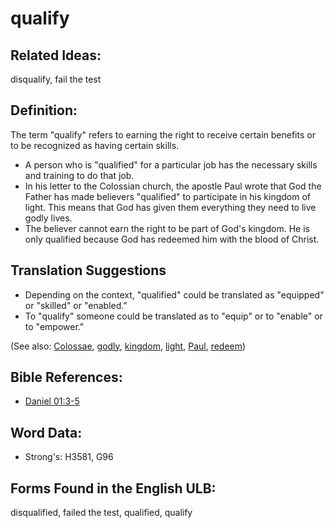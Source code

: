 # qualify

## Related Ideas:

disqualify, fail the test

## Definition:

The term "qualify" refers to earning the right to receive certain benefits or to be recognized as having certain skills.

* A person who is "qualified" for a particular job has the necessary skills and training to do that job.
* In his letter to the Colossian church, the apostle Paul wrote that God the Father has made believers "qualified" to participate in his kingdom of light. This means that God has given them everything they need to live godly lives.
* The believer cannot earn the right to be part of God's kingdom. He is only qualified because God has redeemed him with the blood of Christ.

## Translation Suggestions

* Depending on the context, "qualified" could be translated as "equipped" or "skilled" or "enabled."
* To "qualify" someone could be translated as to "equip" or to "enable" or to "empower."

(See also: [Colossae](../names/colossae.md), [godly](../kt/godly.md), [kingdom](../other/kingdom.md), [light](../other/light.md), [Paul](../names/paul.md), [redeem](../kt/redeem.md))

## Bible References:

* [Daniel 01:3-5](rc://en/tn/help/dan/01/03)

## Word Data:

* Strong's: H3581, G96

## Forms Found in the English ULB:

disqualified, failed the test, qualified, qualify


